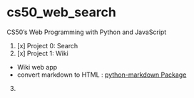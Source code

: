 # cs50_web_search
CS50’s Web Programming with Python and JavaScript

1. [x] Project 0: Search
2. [x] Project 1: Wiki
  * Wiki web app
  * convert markdown to HTML : [python-markdown Package](https://github.com/aymenm9/python-markdown)
3.
